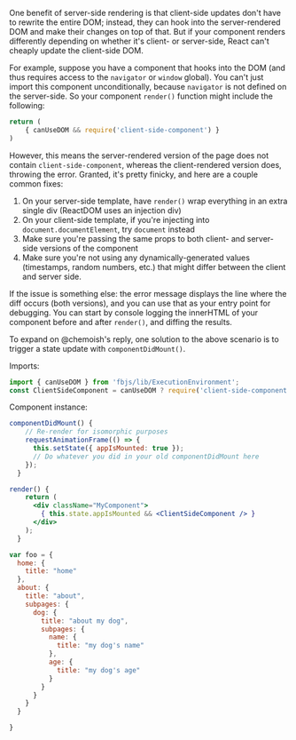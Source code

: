 One benefit of server-side rendering is that client-side updates don't have to rewrite the entire DOM; instead, they can hook into the server-rendered DOM and make their changes on top of that. But if your component renders differently depending on whether it's client- or server-side, React can't cheaply update the client-side DOM.

For example, suppose you have a component that hooks into the DOM (and thus requires access to the `navigator` or `window` global). You can't just import this component unconditionally, because `navigator` is not defined on the server-side. So your component `render()` function might include the following:

```jsx
return (
    { canUseDOM && require('client-side-component') }
)
```

However, this means the server-rendered version of the page does not contain `client-side-component`, whereas the client-rendered version does, throwing the error. Granted, it's pretty finicky, and here are a couple common fixes:

1. On your server-side template, have `render()` wrap everything in an extra single div (ReactDOM uses an injection div)
2. On your client-side template, if you're injecting into `document.documentElement`, try `document` instead
3. Make sure you're passing the same props to both client- and server-side versions of the component
4. Make sure you're not using any dynamically-generated values (timestamps, random numbers, etc.) that might differ between the client and server side.

If the issue is something else: the error message displays the line where the diff occurs (both versions), and you can use that as your entry point for debugging. You can start by console logging the innerHTML of your component before and after `render()`, and diffing the results.

To expand on @chemoish's reply, one solution to the above scenario is to trigger a state update with `componentDidMount()`.

Imports:
```js
import { canUseDOM } from 'fbjs/lib/ExecutionEnvironment';
const ClientSideComponent = canUseDOM ? require('client-side-component') : undefined;
```

Component instance:
```jsx
componentDidMount() {
    // Re-render for isomorphic purposes
    requestAnimationFrame(() => {
      this.setState({ appIsMounted: true });
      // Do whatever you did in your old componentDidMount here
    });
  }

render() {
    return (
      <div className="MyComponent">
        { this.state.appIsMounted && <ClientSideComponent /> }
      </div>
    );
  }

var foo = {
  home: {
    title: "home"
  },
  about: {
    title: "about",
    subpages: {
      dog: {
        title: "about my dog",
        subpages: {
          name: {
            title: "my dog's name"
          },
          age: {
            title: "my dog's age"
          }
        }
      }
    }
  }

}